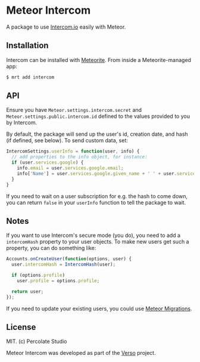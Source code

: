 # Meteor Intercom

A package to use [Intercom.io](http://intercom.io) easily with Meteor.

## Installation

Intercom can be installed with [Meteorite](https://github.com/oortcloud/meteorite/). From inside a Meteorite-managed app:

``` sh
$ mrt add intercom
```

## API

Ensure you have `Meteor.settings.intercom.secret` and `Meteor.settings.public.intercom.id` defined to the values provided to you by Intercom.

By default, the package will send up the user's id, creation date, and hash (if defined, see below). To send custom data, set:

```js
IntercomSettings.userInfo = function(user, info) {
  // add properties to the info object, for instance:
  if (user.services.google) {
    info.email = user.services.google.email;
    info['Name'] = user.services.google.given_name + ' ' + user.services.google.family_name;
  }
}
```

If you need to wait on a user subscription for e.g. the hash to come down, you can return `false` in your `userInfo` function to tell the package to wait.

## Notes

If you want to use Intercom's secure mode (you do), you need to add a `intercomHash` property to your user objects. To make new users get such a property, you can do something like:

```js
Accounts.onCreateUser(function(options, user) {
  user.intercomHash = IntercomHash(user);

  if (options.profile)
    user.profile = options.profile;

  return user;
});  
```

If you need to update your existing users, you could use [Meteor Migrations](https://github.com/percolatestudio/meteor-migrations).


## License 

MIT. (c) Percolate Studio

Meteor Intercom was developed as part of the [Verso](http://versoapp.com) project.
